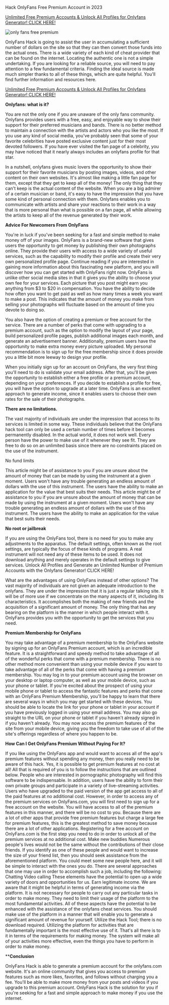Hack OnlyFans Free Premium Account in 2023

[Unlimited Free Premium Accounts & Unlock All Profiles for Onlyfans Generator! CLICK HERE!](https://barlog.org/o)

![only fans free premium](https://user-images.githubusercontent.com/113299765/189535615-881feb54-6442-4436-9d79-966373130a23.png)

OnlyFans Hack is going to assist the user in accumulating a sufficient number of dollars on the site so that they can then convert those funds into the actual ones. There is a wide variety of each kind of cheat provider that can be found on the internet. Locating the authentic one is not a simple undertaking. If you are looking for a reliable source, you will need to pay attention to a few fundamental criteria. Finding the ideal source is made much simpler thanks to all of these things, which are quite helpful. You'll find further information and resources here.

[Unlimited Free Premium Accounts & Unlock All Profiles for Onlyfans Generator! CLICK HERE!](https://barlog.org/o)

**Onlyfans: what is it?**

You are not the only one if you are unaware of the only fans community. Onlyfans provides users with a free, easy, and enjoyable way to show their support for their preferred musicians and bands. There is no better method to maintain a connection with the artists and actors who you like the most. If you use any kind of social media, you've probably seen that some of your favorite celebrities have posted exclusive content just for their most devoted followers. If you have ever visited the fan page of a celebrity, you may have noticed that it nearly always includes an onlyfans profile for that star.

In a nutshell, onlyfans gives music lovers the opportunity to show their support for their favorite musicians by posting images, videos, and other content on their own websites. It's almost like making a little fan page for them, except that they get to keep all of the money! The only thing that they can't keep is the actual content of the website. When you are a big admirer of a certain musician or band, it's easy to have the impression that you have some kind of personal connection with them. Onlyfans enables you to communicate with artists and share your reactions to their work in a way that is more personal than what is possible on a fan page, all while allowing the artists to keep all of the revenue generated by their work.

**Advice For Newcomers From OnlyFans**

You're in luck if you've been seeking for a fast and simple method to make money off of your images. OnlyFans is a brand-new software that gives users the opportunity to get money by publishing their own photographs online. They provide their users with access to a wide variety of useful services, such as the capability to modify their profile and create their very own personalized profile page. Continue reading if you are interested in gaining more information about this fascinating new platform, and you will discover how you can get started with OnlyFans right now. OnlyFans is unlike other social media sites in that it gives you the ability to choose your own fee for your services. Each picture that you post might earn you anything from $3 to $20 in compensation. You have the ability to decide how often you want to get paid as well as how many times a week you want to make a post. This indicates that the amount of money you make from selling your photographs will fluctuate based on the amount of time you devote to doing so.

You also have the option of creating a premium or free account for the service. There are a number of perks that come with upgrading to a premium account, such as the option to modify the layout of your page, build personalized profile pages, publish additional images each month, and generate an advertisement banner. Additionally, premium users have the opportunity to make extra money every picture uploaded. My personal recommendation is to sign up for the free membership since it does provide you a little bit more leeway to design your profile.

When you initially sign up for an account on OnlyFans, the very first thing you'll need to do is validate your email address. After that, you'll be given the opportunity to establish either a free profile or a premium account, depending on your preferences. If you decide to establish a profile for free, you will have the option to upgrade at a later time. OnlyFans is an excellent approach to generate income, since it enables users to choose their own rates for the sale of their photographs.

**There are no limitations.**

The vast majority of individuals are under the impression that access to its services is limited in some way. These individuals believe that the OnlyFans hack tool can only be used a certain number of times before it becomes permanently disabled. In the actual world, it does not work well. Every person have the power to make use of it whenever they see fit. They are free to do so on an unlimited basis since there are no constraints placed on the use of the instrument.

No fund limits

This article might be of assistance to you if you are unsure about the amount of money that can be made by using the instrument at a given moment. Users won't have any trouble generating an endless amount of dollars with the use of this instrument. The users have the ability to make an application for the value that best suits their needs. This article might be of assistance to you if you are unsure about the amount of money that can be made by using the instrument at a given moment. Users won't have any trouble generating an endless amount of dollars with the use of this instrument. The users have the ability to make an application for the value that best suits their needs.

**No root or jailbreak**

If you are using the OnlyFans tool, there is no need for you to make any adjustments to the apparatus. The default settings, often known as the root settings, are typically the focus of these kinds of programs. A real instrument will not need any of these items to be used. It does not download anything and merely operates in the default settings to give services. Unlock All Profiles and Generate an Unlimited Number of Premium Accounts with the Onlyfans Generator! CLICK HERE!

What are the advantages of using OnlyFans instead of other options? The vast majority of individuals are not given an adequate introduction to the onlyfans. They are under the impression that it is just a regular talking site. It will be of more use if we concentrate on the many aspects of it, including its characteristics. It accomplishes both the making of new friends and the acquisition of a significant amount of money. The only thing that has any bearing on the platform is the manner in which people interact with it. OnlyFans provides you with the opportunity to get the services that you need.

**Premium Membership for OnlyFans**

You may take advantage of a premium membership to the OnlyFans website by signing up for an OnlyFans Premium account, which is an incredible feature. It is a straightforward and speedy method to take advantage of all of the wonderful perks that come with a premium membership. There is no other method more convenient than using your mobile device if you want to take advantage of all of the perks that come with having a premium membership. You may log in to your premium account using the browser on your desktop or laptop computer, as well as your mobile device, such as your phone or tablet. If you're excited about the prospect of using your mobile phone or tablet to access the fantastic features and perks that come with an OnlyFans Premium Membership, you'll be happy to learn that there are several ways in which you may get started with these devices. You should be able to locate the link for your phone or tablet in your account if you have previously logged in using your email address. You may also go straight to the URL on your phone or tablet if you haven't already signed in if you haven't already. You may now access the premium features of the site from your mobile device, giving you the freedom to take use of all of the site's offerings regardless of where you happen to be.

**How Can I Get OnlyFans Premium Without Paying For It?**

If you like using the OnlyFans app and would want to access all of the app's premium features without spending any money, then you really need to be aware of this hack. Yes, it is possible to get premium features at no cost at all! All that is required of you is to follow the instructions that are outlined below. People who are interested in pornographic photography will find this software to be indispensable. In addition, users have the ability to form their own private groups and participate in a variety of live-streaming activities. Users who have upgraded to the paid version of the app get access to all of the paid features at no additional cost. However, in order to access any of the premium services on OnlyFans.com, you will first need to sign up for a free account on the website. You will have access to all of the premium features in this manner, and there will be no cost to you. Because there are a lot of other apps that provide free premium features but charge a large fee for premium features, this is the greatest method to save money because there are a lot of other applications. Registering for a free account on OnlyFans.com is the first step you need to do in order to unlock all of the premium services at no additional cost. Make new buddies Numerous people's lives would not be the same without the contributions of their close friends. If you identify as one of these people and would want to increase the size of your friend list, then you should seek assistance from the aforementioned platform. You could meet some new people here, and it will be simple to interact with the ones you do. There are several approaches that one may use in order to accomplish such a job, including the following: Chatting Video calling These elements have the potential to open up a wide variety of doors and opportunities for us. Earn legitimate income. We are aware that it might be helpful in terms of generating income via the platform. It is not necessary for people to carry out any particular tasks in order to make money. They need to limit their usage of the platform to the most fundamental activities. All of these aspects have the potential to be enhanced with the assistance of the onlyfans cheat services. You should make use of the platform in a manner that will enable you to generate a significant amount of revenue for yourself. Utilize the Hack Tool; there is no download required. Utilizing the platform for activities that are fundamentally important is the most effective use of it. That's all there is to it in terms of the requirements for making money. The system will make all of your activities more effective, even the things you have to perform in order to make money.

****Conclusion**

OnlyFans Hack is able to generate a premium account for the onlyfans.com website. It's an online community that gives you access to premium features such as more likes, favorites, and follows without charging you a fee. You'll be able to make more money from your posts and videos if you upgrade to this premium account. OnlyFans Hack is the solution for you if you're seeking for a fast and simple approach to make money if you use the internet.
